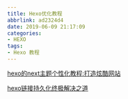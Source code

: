 ```yaml
---
title: Hexo优化教程
abbrlink: ad2324d4
date: 2019-06-09 21:17:09
categories:
- HEXO
tags: 
- Hexo 教程
---
```


[hexo的next主题个性化教程:打造炫酷网站](http://shenzekun.cn/hexo的next主题个性化配置教程.html)

[hexo链接持久化终极解决之道 ](https://blog.csdn.net/yanzi1225627/article/details/77761488)